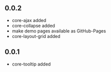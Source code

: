## 0.0.2

* core-ajax added
* core-collapse added
* make demo pages available as GitHub-Pages
* core-layout-grid added

## 0.0.1

* core-tooltip added 
